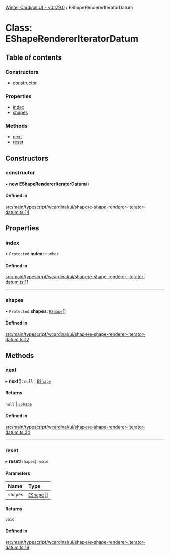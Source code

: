 [Winter Cardinal UI - v0.179.0](../index.md) / EShapeRendererIteratorDatum

# Class: EShapeRendererIteratorDatum

## Table of contents

### Constructors

- [constructor](EShapeRendererIteratorDatum.md#constructor)

### Properties

- [index](EShapeRendererIteratorDatum.md#index)
- [shapes](EShapeRendererIteratorDatum.md#shapes)

### Methods

- [next](EShapeRendererIteratorDatum.md#next)
- [reset](EShapeRendererIteratorDatum.md#reset)

## Constructors

### constructor

• **new EShapeRendererIteratorDatum**()

#### Defined in

[src/main/typescript/wcardinal/ui/shape/e-shape-renderer-iterator-datum.ts:14](https://github.com/winter-cardinal/winter-cardinal-ui/blob/v0.179.0/src/main/typescript/wcardinal/ui/shape/e-shape-renderer-iterator-datum.ts#L14)

## Properties

### index

• `Protected` **index**: `number`

#### Defined in

[src/main/typescript/wcardinal/ui/shape/e-shape-renderer-iterator-datum.ts:11](https://github.com/winter-cardinal/winter-cardinal-ui/blob/v0.179.0/src/main/typescript/wcardinal/ui/shape/e-shape-renderer-iterator-datum.ts#L11)

___

### shapes

• `Protected` **shapes**: [`EShape`](../interfaces/EShape.md)[]

#### Defined in

[src/main/typescript/wcardinal/ui/shape/e-shape-renderer-iterator-datum.ts:12](https://github.com/winter-cardinal/winter-cardinal-ui/blob/v0.179.0/src/main/typescript/wcardinal/ui/shape/e-shape-renderer-iterator-datum.ts#L12)

## Methods

### next

▸ **next**(): ``null`` \| [`EShape`](../interfaces/EShape.md)

#### Returns

``null`` \| [`EShape`](../interfaces/EShape.md)

#### Defined in

[src/main/typescript/wcardinal/ui/shape/e-shape-renderer-iterator-datum.ts:24](https://github.com/winter-cardinal/winter-cardinal-ui/blob/v0.179.0/src/main/typescript/wcardinal/ui/shape/e-shape-renderer-iterator-datum.ts#L24)

___

### reset

▸ **reset**(`shapes`): `void`

#### Parameters

| Name | Type |
| :------ | :------ |
| `shapes` | [`EShape`](../interfaces/EShape.md)[] |

#### Returns

`void`

#### Defined in

[src/main/typescript/wcardinal/ui/shape/e-shape-renderer-iterator-datum.ts:19](https://github.com/winter-cardinal/winter-cardinal-ui/blob/v0.179.0/src/main/typescript/wcardinal/ui/shape/e-shape-renderer-iterator-datum.ts#L19)

